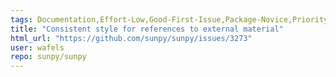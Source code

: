 ```yaml
---
tags: Documentation,Effort-Low,Good-First-Issue,Package-Novice,Priority-Low
title: "Consistent style for references to external material"
html_url: "https://github.com/sunpy/sunpy/issues/3273"
user: wafels
repo: sunpy/sunpy
---
```


